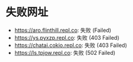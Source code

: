# 失败网址
- https://aro.flinthill.repl.co: 失败 (Failed)
- https://ys.pyxzp.repl.co: 失败 (403
Failed)
- https://chatai.cokio.repl.co: 失败 (403
Failed)
- https://ls.tpjow.repl.co: 失败 (502
Failed)

